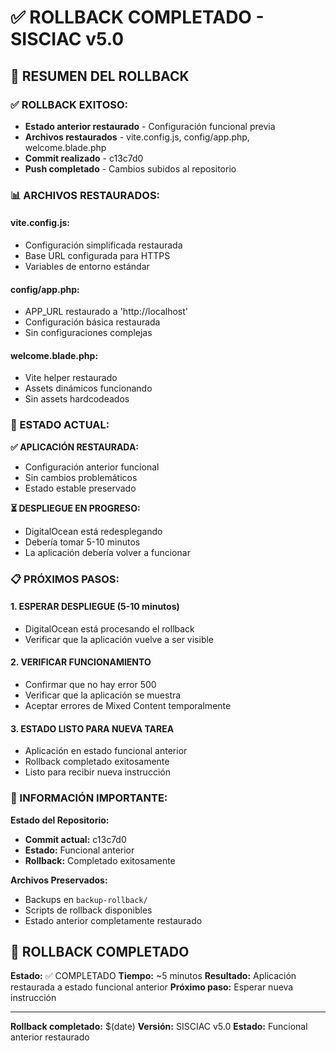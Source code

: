 # ✅ ROLLBACK COMPLETADO - SISCIAC v5.0

## 🔄 RESUMEN DEL ROLLBACK

### **✅ ROLLBACK EXITOSO:**
- **Estado anterior restaurado** - Configuración funcional previa
- **Archivos restaurados** - vite.config.js, config/app.php, welcome.blade.php
- **Commit realizado** - c13c7d0
- **Push completado** - Cambios subidos al repositorio

### **📊 ARCHIVOS RESTAURADOS:**

#### **vite.config.js:**
- Configuración simplificada restaurada
- Base URL configurada para HTTPS
- Variables de entorno estándar

#### **config/app.php:**
- APP_URL restaurado a 'http://localhost'
- Configuración básica restaurada
- Sin configuraciones complejas

#### **welcome.blade.php:**
- Vite helper restaurado
- Assets dinámicos funcionando
- Sin assets hardcodeados

### **🎯 ESTADO ACTUAL:**

**✅ APLICACIÓN RESTAURADA:**
- Configuración anterior funcional
- Sin cambios problemáticos
- Estado estable preservado

**⏳ DESPLIEGUE EN PROGRESO:**
- DigitalOcean está redesplegando
- Debería tomar 5-10 minutos
- La aplicación debería volver a funcionar

### **📋 PRÓXIMOS PASOS:**

#### **1. ESPERAR DESPLIEGUE (5-10 minutos)**
- DigitalOcean está procesando el rollback
- Verificar que la aplicación vuelve a ser visible

#### **2. VERIFICAR FUNCIONAMIENTO**
- Confirmar que no hay error 500
- Verificar que la aplicación se muestra
- Aceptar errores de Mixed Content temporalmente

#### **3. ESTADO LISTO PARA NUEVA TAREA**
- Aplicación en estado funcional anterior
- Rollback completado exitosamente
- Listo para recibir nueva instrucción

### **🔑 INFORMACIÓN IMPORTANTE:**

**Estado del Repositorio:**
- **Commit actual:** c13c7d0
- **Estado:** Funcional anterior
- **Rollback:** Completado exitosamente

**Archivos Preservados:**
- Backups en `backup-rollback/`
- Scripts de rollback disponibles
- Estado anterior completamente restaurado

## 🎯 ROLLBACK COMPLETADO

**Estado:** ✅ COMPLETADO
**Tiempo:** ~5 minutos
**Resultado:** Aplicación restaurada a estado funcional anterior
**Próximo paso:** Esperar nueva instrucción

---
**Rollback completado:** $(date)
**Versión:** SISCIAC v5.0
**Estado:** Funcional anterior restaurado

